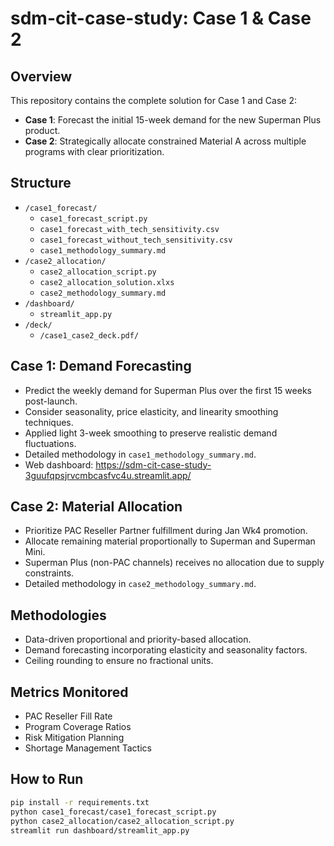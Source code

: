 # sdm-cit-case-study: Case 1 & Case 2

## Overview
This repository contains the complete solution for Case 1 and Case 2:
- **Case 1**: Forecast the initial 15-week demand for the new Superman Plus product.
- **Case 2**: Strategically allocate constrained Material A across multiple programs with clear prioritization.

## Structure
- `/case1_forecast/`
  - `case1_forecast_script.py`
  - `case1_forecast_with_tech_sensitivity.csv`
  - `case1_forecast_without_tech_sensitivity.csv`
  - `case1_methodology_summary.md`
- `/case2_allocation/`
  - `case2_allocation_script.py`
  - `case2_allocation_solution.xlxs`
  - `case2_methodology_summary.md`
- `/dashboard/`
  - `streamlit_app.py`
- `/deck/`
  - `/case1_case2_deck.pdf/`

## Case 1: Demand Forecasting
- Predict the weekly demand for Superman Plus over the first 15 weeks post-launch.
- Consider seasonality, price elasticity, and linearity smoothing techniques.
- Applied light 3-week smoothing to preserve realistic demand fluctuations.
- Detailed methodology in `case1_methodology_summary.md`.
- Web dashboard: https://sdm-cit-case-study-3guufqpsjrvcmbcasfvc4u.streamlit.app/

## Case 2: Material Allocation
- Prioritize PAC Reseller Partner fulfillment during Jan Wk4 promotion.
- Allocate remaining material proportionally to Superman and Superman Mini.
- Superman Plus (non-PAC channels) receives no allocation due to supply constraints.
- Detailed methodology in `case2_methodology_summary.md`.

## Methodologies
- Data-driven proportional and priority-based allocation.
- Demand forecasting incorporating elasticity and seasonality factors.
- Ceiling rounding to ensure no fractional units.

## Metrics Monitored
- PAC Reseller Fill Rate
- Program Coverage Ratios
- Risk Mitigation Planning
- Shortage Management Tactics

## How to Run
```bash
pip install -r requirements.txt
python case1_forecast/case1_forecast_script.py
python case2_allocation/case2_allocation_script.py
streamlit run dashboard/streamlit_app.py
